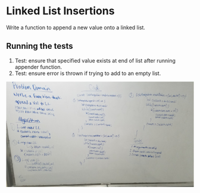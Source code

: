 # Linked List Insertions

Write a function to append a new value onto a linked list.

## Running the tests

1. Test: ensure that specified value exists at end of list after running appender function.
2. Test: ensure error is thrown if trying to add to an empty list.

![Whiteboarding image](assets/ll-insertions.jpg)